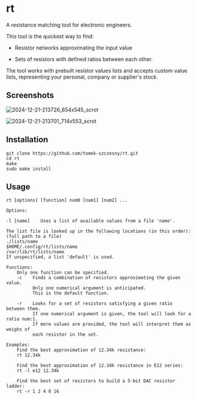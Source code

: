 # rt

A resistance matching tool for electronic engineers.

This tool is the quickest way to find:

- Resistor networks approximating the input value

- Sets of resistors with defined ratios between each other.

The tool works with prebuilt resistor values lists and accepts custom value lists, representing your personal, company or supplier's stock.

## Screenshots

![2024-12-21-213726_654x545_scrot](https://github.com/user-attachments/assets/e8807fe7-acb8-446c-bb08-bf79df493f50)

![2024-12-21-213701_714x553_scrot](https://github.com/user-attachments/assets/1b5e5dc9-3691-4f37-a37a-01424a1c2db5)


## Installation

```
git clone https://github.com/tomek-szczesny/rt.git
cd rt
make
sudo make install
```

## Usage

```
rt [options] [function] num0 [num1] [num2] ...

Options:

-l [name]    Uses a list of available values from a file 'name'.

The list file is looked up in the following locations (in this order):
(full path to a file)
./lists/name
$HOME/.config/rt/lists/name
/var/lib/rt/lists/name
If unspecified, a list 'default' is used.

Functions:
    Only one function can be specified.
    -c    Finds a combination of resistors approximating the given value.
          Only one numerical argument is anticipated.
          This is the default function.

    -r    Looks for a set of resistors satisfying a given ratio between them.
          If one numerical argument is given, the tool will look for a ratio num:1.
          If more values are provided, the tool will interpret them as weighs of
          each resistor in the set.

Examples:
    Find the best approximation of 12.34k resistance:
    rt 12.34k

    Find the best approximation of 12.34k resistance in E12 series:
    rt -l e12 12.34k

    Find the best set of resistors to build a 5-bit DAC resistor ladder:
    rt -r 1 2 4 8 16
```
